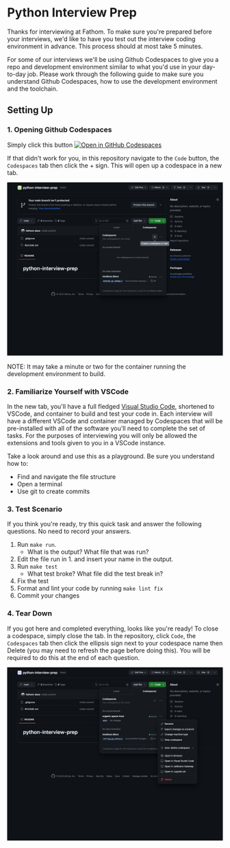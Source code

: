 # Python Interview Prep

Thanks for interviewing at Fathom. To make sure you're prepared before your interviews, we'd like to have you test out the interview coding environment in advance. This process should at most take 5 minutes.

For some of our interviews we'll be using Github Codespaces to give you a repo and development environment similar to what you'd use in your day-to-day job. Please work through the following guide to make sure you understand Github Codespaces, how to use the development environment and the toolchain. 

## Setting Up

### 1. Opening Github Codespaces

Simply click this button [![Open in GitHub Codespaces](https://github.com/codespaces/badge.svg)](https://codespaces.new/fathom-interview/python-interview-prep)

If that didn't work for you, in this repository navigate to the `Code` button, the `Codespaces` tab then click the + sign. This will open up a codespace in a new tab.

![Creating a Codespace](./img/create_codespace.png)

NOTE: It may take a minute or two for the container running the development environment to build.

### 2. Familiarize Yourself with VSCode

In the new tab, you'll have a full fledged [Visual Studio Code](https://code.visualstudio.com/), shortened to VSCode, and container to build and test your code in. Each interview will have a different VSCode and container managed by Codespaces that will be pre-installed with all of the software you'll need to complete the set of tasks. For the purposes of interviewing you will only be allowed the extensions and tools given to you in a VSCode instance.

Take a look around and use this as a playground. Be sure you understand how to:
- Find and navigate the file structure
- Open a terminal
- Use git to create commits

### 3. Test Scenario

If you think you're ready, try this quick task and answer the following questions. No need to record your answers.

1. Run `make run`.
    - What is the output? What file that was run?
2. Edit the file run in 1. and insert your name in the output.
3. Run `make test`
    - What test broke? What file did the test break in?
4. Fix the test
5. Format and lint your code by running `make lint fix`
6. Commit your changes

### 4. Tear Down

If you got here and completed everything, looks like you're ready! To close a codespace, simply close the tab. In the repository, click `Code`, the `Codespaces` tab then click the ellipsis sign next to your codespace name then Delete (you may need to refresh the page before doing this). You will be required to do this at the end of each question.

![Deleting a Codespace](./img/delete_codespace.png)